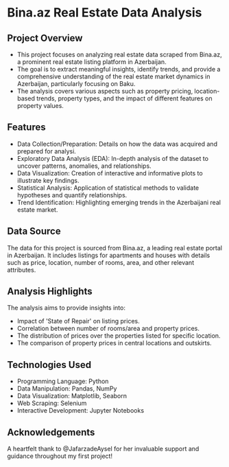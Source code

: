 # Bina.az Real Estate Data Analysis
## Project Overview
* This project focuses on analyzing real estate data scraped from Bina.az, a prominent real estate listing platform in Azerbaijan. 
* The goal is to extract meaningful insights, identify trends, and provide a comprehensive understanding of the real estate market dynamics in Azerbaijan, particularly focusing on Baku. 
* The analysis covers various aspects such as property pricing, location-based trends, property types, and the impact of different features on property values.

## Features
* Data Collection/Preparation: Details on how the data was acquired and prepared for analysi.
* Exploratory Data Analysis (EDA): In-depth analysis of the dataset to uncover patterns, anomalies, and relationships.
* Data Visualization: Creation of interactive and informative plots to illustrate key findings.
* Statistical Analysis: Application of statistical methods to validate hypotheses and quantify relationships.
* Trend Identification: Highlighting emerging trends in the Azerbaijani real estate market.

## Data Source
The data for this project is sourced from Bina.az, a leading real estate portal in Azerbaijan. It includes listings for apartments and houses with details such as price, location, number of rooms, area, and other relevant attributes.

## Analysis Highlights
The analysis aims to provide insights into:
* Impact of 'State of Repair' on listing prices.
* Correlation between number of rooms/area and property prices.
* The distribution of prices over the properties listed for specific location.
* The comparison of property prices in central locations and outskirts.

## Technologies Used
* Programming Language: Python
* Data Manipulation: Pandas, NumPy
* Data Visualization: Matplotlib, Seaborn
* Web Scraping: Selenium
* Interactive Development: Jupyter Notebooks

## Acknowledgements
A heartfelt thank to @JafarzadeAysel for her invaluable support and guidance throughout my first project!
